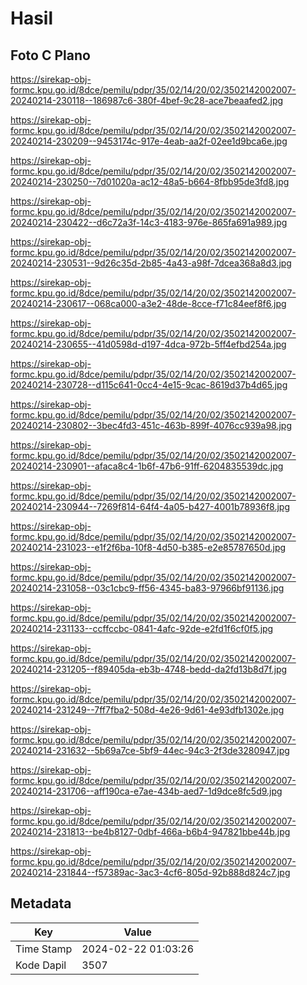 # Hasil

## Foto C Plano

https://sirekap-obj-formc.kpu.go.id/8dce/pemilu/pdpr/35/02/14/20/02/3502142002007-20240214-230118--186987c6-380f-4bef-9c28-ace7beaafed2.jpg

https://sirekap-obj-formc.kpu.go.id/8dce/pemilu/pdpr/35/02/14/20/02/3502142002007-20240214-230209--9453174c-917e-4eab-aa2f-02ee1d9bca6e.jpg

https://sirekap-obj-formc.kpu.go.id/8dce/pemilu/pdpr/35/02/14/20/02/3502142002007-20240214-230250--7d01020a-ac12-48a5-b664-8fbb95de3fd8.jpg

https://sirekap-obj-formc.kpu.go.id/8dce/pemilu/pdpr/35/02/14/20/02/3502142002007-20240214-230422--d6c72a3f-14c3-4183-976e-865fa691a989.jpg

https://sirekap-obj-formc.kpu.go.id/8dce/pemilu/pdpr/35/02/14/20/02/3502142002007-20240214-230531--9d26c35d-2b85-4a43-a98f-7dcea368a8d3.jpg

https://sirekap-obj-formc.kpu.go.id/8dce/pemilu/pdpr/35/02/14/20/02/3502142002007-20240214-230617--068ca000-a3e2-48de-8cce-f71c84eef8f6.jpg

https://sirekap-obj-formc.kpu.go.id/8dce/pemilu/pdpr/35/02/14/20/02/3502142002007-20240214-230655--41d0598d-d197-4dca-972b-5ff4efbd254a.jpg

https://sirekap-obj-formc.kpu.go.id/8dce/pemilu/pdpr/35/02/14/20/02/3502142002007-20240214-230728--d115c641-0cc4-4e15-9cac-8619d37b4d65.jpg

https://sirekap-obj-formc.kpu.go.id/8dce/pemilu/pdpr/35/02/14/20/02/3502142002007-20240214-230802--3bec4fd3-451c-463b-899f-4076cc939a98.jpg

https://sirekap-obj-formc.kpu.go.id/8dce/pemilu/pdpr/35/02/14/20/02/3502142002007-20240214-230901--afaca8c4-1b6f-47b6-91ff-6204835539dc.jpg

https://sirekap-obj-formc.kpu.go.id/8dce/pemilu/pdpr/35/02/14/20/02/3502142002007-20240214-230944--7269f814-64f4-4a05-b427-4001b78936f8.jpg

https://sirekap-obj-formc.kpu.go.id/8dce/pemilu/pdpr/35/02/14/20/02/3502142002007-20240214-231023--e1f2f6ba-10f8-4d50-b385-e2e85787650d.jpg

https://sirekap-obj-formc.kpu.go.id/8dce/pemilu/pdpr/35/02/14/20/02/3502142002007-20240214-231058--03c1cbc9-ff56-4345-ba83-97966bf91136.jpg

https://sirekap-obj-formc.kpu.go.id/8dce/pemilu/pdpr/35/02/14/20/02/3502142002007-20240214-231133--ccffccbc-0841-4afc-92de-e2fd1f6cf0f5.jpg

https://sirekap-obj-formc.kpu.go.id/8dce/pemilu/pdpr/35/02/14/20/02/3502142002007-20240214-231205--f89405da-eb3b-4748-bedd-da2fd13b8d7f.jpg

https://sirekap-obj-formc.kpu.go.id/8dce/pemilu/pdpr/35/02/14/20/02/3502142002007-20240214-231249--7ff7fba2-508d-4e26-9d61-4e93dfb1302e.jpg

https://sirekap-obj-formc.kpu.go.id/8dce/pemilu/pdpr/35/02/14/20/02/3502142002007-20240214-231632--5b69a7ce-5bf9-44ec-94c3-2f3de3280947.jpg

https://sirekap-obj-formc.kpu.go.id/8dce/pemilu/pdpr/35/02/14/20/02/3502142002007-20240214-231706--aff190ca-e7ae-434b-aed7-1d9dce8fc5d9.jpg

https://sirekap-obj-formc.kpu.go.id/8dce/pemilu/pdpr/35/02/14/20/02/3502142002007-20240214-231813--be4b8127-0dbf-466a-b6b4-947821bbe44b.jpg

https://sirekap-obj-formc.kpu.go.id/8dce/pemilu/pdpr/35/02/14/20/02/3502142002007-20240214-231844--f57389ac-3ac3-4cf6-805d-92b888d824c7.jpg


## Metadata

| Key        | Value               |
| ---------- | ------------------- |
| Time Stamp | 2024-02-22 01:03:26 |
| Kode Dapil | 3507                |



